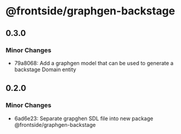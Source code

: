 # @frontside/graphgen-backstage

## 0.3.0

### Minor Changes

- 79a8068: Add a graphgen model that can be used to generate a backstage Domain entity

## 0.2.0

### Minor Changes

- 6ad6e23: Separate grapghen SDL file into new package @frontside/graphgen-backstage
